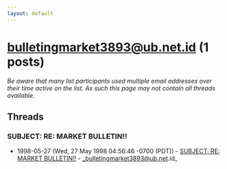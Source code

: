 ```yaml
---
layout: default
---
```


# bulletingmarket3893@ub.net.id (1 posts)

_Be aware that many list participants used multiple email addresses over their time active on the list. As such this page may not contain all threads available._

## Threads

### SUBJECT: RE:  MARKET BULLETIN!!
+ 1998-05-27 (Wed, 27 May 1998 04:56:46 -0700 (PDT)) - [SUBJECT: RE:  MARKET BULLETIN!!](/archive/1998/05/897e9866c513031d68ca3739796eef38d8fc869d417ef02fda5d6ae096edeed3) - _bulletingmarket3893@ub.net.id_

